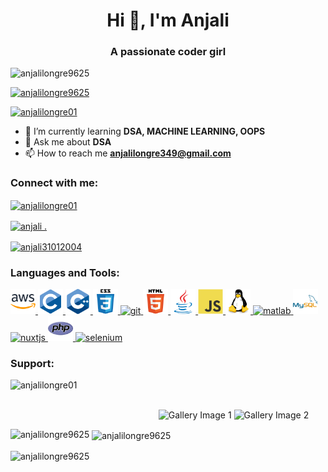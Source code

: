 <h1 align="center">Hi 👋, I'm Anjali</h1>
<h3 align="center">A passionate coder girl </h3>

<p align="left"> 
  <img src="https://komarev.com/ghpvc/?username=anjalilongre9625&label=Profile%20views&color=ff69b4&style=for-the-badge" alt="anjalilongre9625" /> 
</p>

<p align="left"> 
  <a href="https://github.com/ryo-ma/github-profile-trophy">
    <img src="https://github-profile-trophy.vercel.app/?username=anjalilongre9625&theme=radical&no-frame=true&row=1&column=6" alt="anjalilongre9625" />
  </a> 
</p>

<p align="left"> 
  <a href="https://twitter.com/anjalilongre01" target="blank">
    <img src="https://img.shields.io/twitter/follow/anjalilongre01?logo=twitter&style=for-the-badge&color=1DA1F2&labelColor=ff69b4" alt="anjalilongre01" />
  </a> 
</p>

- 🌱 I’m currently learning **DSA, MACHINE LEARNING, OOPS**
- 💬 Ask me about **DSA**
- 📫 How to reach me **anjalilongre349@gmail.com**

<h3 align="left">Connect with me:</h3>
<p align="left">
<a href="https://twitter.com/anjalilongre01" target="blank"><img align="center" src="https://raw.githubusercontent.com/rahuldkjain/github-profile-readme-generator/master/src/images/icons/Social/twitter.svg" alt="anjalilongre01" height="30" width="40" /></a>
  
<a href="https://linkedin.com/in/anjali ." target="blank"><img align="center" src="https://raw.githubusercontent.com/rahuldkjain/github-profile-readme-generator/master/src/images/icons/Social/linked-in-alt.svg" alt="anjali ." height="30" width="40" /></a>

<a href="https://kaggle.com/anjali31012004" target="blank"><img align="center" src="https://raw.githubusercontent.com/rahuldkjain/github-profile-readme-generator/master/src/images/icons/Social/kaggle.svg" alt="anjali31012004" height="30" width="40" /></a>
</p>

<h3 align="left">Languages and Tools:</h3>
<p align="left"> 
  <a href="https://aws.amazon.com" target="_blank" rel="noreferrer"> 
    <img src="https://raw.githubusercontent.com/devicons/devicon/master/icons/amazonwebservices/amazonwebservices-original-wordmark.svg" alt="aws" width="40" height="40"/> 
  </a> 
  <a href="https://www.cprogramming.com/" target="_blank" rel="noreferrer"> 
    <img src="https://raw.githubusercontent.com/devicons/devicon/master/icons/c/c-original.svg" alt="c" width="40" height="40"/> 
  </a> 
  <a href="https://www.w3schools.com/cpp/" target="_blank" rel="noreferrer"> 
    <img src="https://raw.githubusercontent.com/devicons/devicon/master/icons/cplusplus/cplusplus-original.svg" alt="cplusplus" width="40" height="40"/> 
  </a> 
  <a href="https://www.w3schools.com/css/" target="_blank" rel="noreferrer"> 
    <img src="https://raw.githubusercontent.com/devicons/devicon/master/icons/css3/css3-original-wordmark.svg" alt="css3" width="40" height="40"/> 
  </a> 
  <a href="https://git-scm.com/" target="_blank" rel="noreferrer"> 
    <img src="https://www.vectorlogo.zone/logos/git-scm/git-scm-icon.svg" alt="git" width="40" height="40"/> 
  </a> 
  <a href="https://www.w3.org/html/" target="_blank" rel="noreferrer"> 
    <img src="https://raw.githubusercontent.com/devicons/devicon/master/icons/html5/html5-original-wordmark.svg" alt="html5" width="40" height="40"/> 
  </a> 
  <a href="https://www.java.com" target="_blank" rel="noreferrer"> 
    <img src="https://raw.githubusercontent.com/devicons/devicon/master/icons/java/java-original.svg" alt="java" width="40" height="40"/> 
  </a> 
  <a href="https://developer.mozilla.org/en-US/docs/Web/JavaScript" target="_blank" rel="noreferrer"> 
    <img src="https://raw.githubusercontent.com/devicons/devicon/master/icons/javascript/javascript-original.svg" alt="javascript" width="40" height="40"/> 
  </a> 
  <a href="https://www.linux.org/" target="_blank" rel="noreferrer"> 
    <img src="https://raw.githubusercontent.com/devicons/devicon/master/icons/linux/linux-original.svg" alt="linux" width="40" height="40"/> 
  </a> 
  <a href="https://www.mathworks.com/" target="_blank" rel="noreferrer"> 
    <img src="https://upload.wikimedia.org/wikipedia/commons/2/21/Matlab_Logo.png" alt="matlab" width="40" height="40"/> 
  </a> 
  <a href="https://www.mysql.com/" target="_blank" rel="noreferrer"> 
    <img src="https://raw.githubusercontent.com/devicons/devicon/master/icons/mysql/mysql-original-wordmark.svg" alt="mysql" width="40" height="40"/> 
  </a> 
  <a href="https://nuxtjs.org/" target="_blank" rel="noreferrer"> 
    <img src="https://www.vectorlogo.zone/logos/nuxtjs/nuxtjs-icon.svg" alt="nuxtjs" width="40" height="40"/> 
  </a> 
  <a href="https://www.php.net" target="_blank" rel="noreferrer"> 
    <img src="https://raw.githubusercontent.com/devicons/devicon/master/icons/php/php-original.svg" alt="php" width="40" height="40"/> 
  </a> 
  <a href="https://www.selenium.dev" target="_blank" rel="noreferrer"> 
    <img src="https://raw.githubusercontent.com/detain/svg-logos/780f25886640cef088af994181646db2f6b1a3f8/svg/selenium-logo.svg" alt="selenium" width="40" height="40"/> 
  </a> 
</p>

<h3 align="left">Support:</h3>
<p>
  <a href="https://www.buymeacoffee.com/anjalilongre01"> 
    <img align="left" src="https://cdn.buymeacoffee.com/buttons/v2/default-yellow.png" height="50" width="210" alt="anjalilongre01" />
  </a>
</p><br><br>

<p align="center">
  <img src="https://th.bing.com/th/id/OIP.tmtGXxkGFzCIdT9i4v0VnQHaEK?rs=1&pid=ImgDetMain" alt="Gallery Image 1" width="400" height="250"/>
  <img src="https://th.bing.com/th/id/OIP.bfNy34ruP1sN1rbROngpbAHaE7?w=626&h=417&rs=1&pid=ImgDetMain" alt="Gallery Image 2" width="400" height="250"/>
</p>

<p><img align="left" src="https://github-readme-stats.vercel.app/api/top-langs?username=anjalilongre9625&show_icons=true&locale=en&layout=compact" alt="anjalilongre9625" /></p>

<p>&nbsp;<img align="center" src="https://github-readme-stats.vercel.app/api?username=anjalilongre9625&show_icons=true&locale=en" alt="anjalilongre9625" /></p>

<p><img align="center" src="https://github-readme-streak-stats.herokuapp.com/?user=anjalilongre9625&" alt="anjalilongre9625" /></p>
